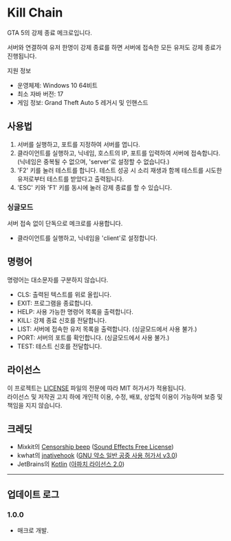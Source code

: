 # Kill Chain
GTA 5의 강제 종료 메크로입니다.

서버와 연결하여 유저 한명이 강제 종료를 하면 서버에 접속한 모든 유저도 강제 종료가 진행됩니다.

지원 정보<br>
- 운영체제: Windows 10 64비트
- 최소 자바 버전: 17
- 게임 정보: Grand Theft Auto 5 레거시 및 인핸스드

## 사용법
1. 서버를 실행하고, 포트를 지정하여 서버를 엽니다.
2. 클라이언트를 실행하고, 닉네임, 호스트의 IP, 포트를 입력하여 서버에 접속합니다.(닉네임은 중복될 수 없으며, 'server'로 설정할 수 없습니다.)
3. 'F2' 키를 눌러 테스트를 합니다. 테스트 성공 시 소리 재생과 함께 테스트를 시도한 유저로부터 테스트를 받았다고 출력됩니다.
4. 'ESC' 키와 'F1' 키를 동시에 눌러 강제 종료를 할 수 있습니다.

### 싱글모드
서버 접속 없이 단독으로 메크로를 사용합니다.

- 클라이언트를 실행하고, 닉네임을 'client'로 설정합니다.

## 명령어
명령어는 대소문자를 구분하지 않습니다.

- CLS: 출력된 텍스트를 위로 올립니다.
- EXIT: 프로그램을 종료합니다.
- HELP: 사용 가능한 명령어 목록을 출력합니다.
- KILL: 강제 종료 신호를 전달합니다.
- LIST: 서버에 접속한 유저 목록을 출력합니다. (싱글모드에서 사용 불가.)
- PORT: 서버의 포트를 확인합니다. (싱글모드에서 사용 불가.)
- TEST: 테스트 신호를 전달합니다.

## 라이선스
이 프로젝트는 [LICENSE](LICENSE) 파일의 전문에 따라 MIT 허가서가 적용됩니다.
<br>라이선스 및 저작권 고지 하에 개인적 이용, 수정, 배포, 상업적 이용이 가능하며 보증 및 책임을 지지 않습니다.

## 크레딧
- Mixkit의 [Censorship beep](https://mixkit.co/free-sound-effects/beep/) ([Sound Effects Free License](https://mixkit.co/license/#sfxFree))
- kwhat의 [jnativehook](https://github.com/kwhat/jnativehook/tree/2.2.2) ([GNU 약소 일반 공중 사용 허가서 v3.0](licenses/JNativeHook-LICENSE))
- JetBrains의 [Kotlin](https://github.com/JetBrains/kotlin) ([아파치 라이선스 2.0](https://github.com/JetBrains/kotlin/blob/master/license/LICENSE.txt))

----

## 업데이트 로그

### 1.0.0
- 매크로 개발.